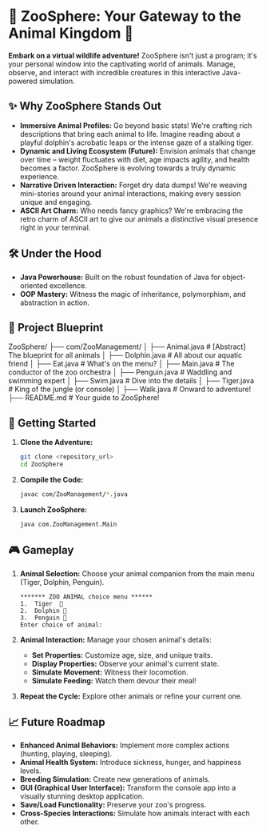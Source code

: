 # 🐾  ZooSphere: Your Gateway to the Animal Kingdom 🦁

**Embark on a virtual wildlife adventure!** ZooSphere isn't just a program; it's your personal window into the captivating world of animals.  Manage, observe, and interact with incredible creatures in this interactive Java-powered simulation.

## ✨  Why ZooSphere Stands Out

* **Immersive Animal Profiles:** Go beyond basic stats! We're crafting rich descriptions that bring each animal to life.  Imagine reading about a playful dolphin's acrobatic leaps or the intense gaze of a stalking tiger.
* **Dynamic and Living Ecosystem (Future):** Envision animals that change over time – weight fluctuates with diet, age impacts agility, and health becomes a factor.  ZooSphere is evolving towards a truly dynamic experience.
* **Narrative Driven Interaction:** Forget dry data dumps!  We're weaving mini-stories around your animal interactions, making every session unique and engaging.
* **ASCII Art Charm:** Who needs fancy graphics?  We're embracing the retro charm of ASCII art to give our animals a distinctive visual presence right in your terminal.

## 🛠️  Under the Hood

* **Java Powerhouse:** Built on the robust foundation of Java for object-oriented excellence.
* **OOP Mastery:** Witness the magic of inheritance, polymorphism, and abstraction in action.

## 📂  Project Blueprint

ZooSphere/
├── com/ZooManagement/
│   ├── Animal.java      # [Abstract] The blueprint for all animals
│   ├── Dolphin.java     # All about our aquatic friend
│   ├── Eat.java         # What's on the menu?
│   ├── Main.java        # The conductor of the zoo orchestra
│   ├── Penguin.java     # Waddling and swimming expert
│   ├── Swim.java        # Dive into the details
│   ├── Tiger.java       # King of the jungle (or console)
│   ├── Walk.java        # Onward to adventure!
├── README.md          # Your guide to ZooSphere!
## 🚀  Getting Started

1.  **Clone the Adventure:**
    ```bash
    git clone <repository_url>
    cd ZooSphere
    ```
2.  **Compile the Code:**
    ```bash
    javac com/ZooManagement/*.java
    ```
3.  **Launch ZooSphere:**
    ```bash
    java com.ZooManagement.Main
    ```

## 🎮  Gameplay

1.  **Animal Selection:** Choose your animal companion from the main menu (Tiger, Dolphin, Penguin).

    ```
    ******* ZOO ANIMAL choice menu ******
    1.  Tiger  🐅
    2.  Dolphin 🐬
    3.  Penguin 🐧
    Enter choice of animal:
    ```

2.  **Animal Interaction:** Manage your chosen animal's details:

    * **Set Properties:** Customize age, size, and unique traits.
    * **Display Properties:** Observe your animal's current state.
    * **Simulate Movement:** Witness their locomotion.
    * **Simulate Feeding:** Watch them devour their meal!

3.  **Repeat the Cycle:** Explore other animals or refine your current one.

## 📈  Future Roadmap

* **Enhanced Animal Behaviors:** Implement more complex actions (hunting, playing, sleeping).
* **Animal Health System:** Introduce sickness, hunger, and happiness levels.
* **Breeding Simulation:** Create new generations of animals.
* **GUI (Graphical User Interface):** Transform the console app into a visually stunning desktop application.
* **Save/Load Functionality:** Preserve your zoo's progress.
* **Cross-Species Interactions:** Simulate how animals interact with each other.
